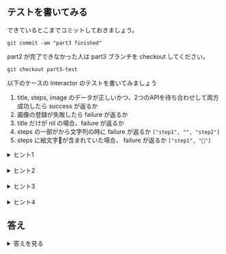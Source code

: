 ## テストを書いてみる

できているとこまでコミットしておきましょう。

```shell
git commit -am "part3 finished"
```

part2 が完了できなかった人は part3 ブランチを checkout してください。

```
git checkout part3-test
```

以下のケースの Interactor のテストを書いてみましょう

1. title, steps, image のデータが正しいかつ、2つのAPIを待ち合わせして両方成功したら success が返るか
2. 画像の登録が失敗したら failure が返るか
4. title だけが nil の場合、failure が返るか
5. steps の一部がから文字列の時に failure が返るか `["step1", "", "step2"]`
6. steps に絵文字📱が含まれていた場合、 failure が返るか `["step1", "📱"]`


<details>
<summary>ヒント1</summary>

レシピ一覧のテストの時と同じく、まず Mock を作りましょう。  
今回は Interactor のテストを書くので、依存のある `ImageDataStore` と `RecipeDataStore` の Mock を作成します。

```swift
import XCTest
@testable import MiniCookpad

class MockImageDataStore: ImageDataStoreProtocol {
    var createImageResult: (Result<ImagePath, Error>)!
    func createImage(imageData: Data, completion: @escaping ((Result<ImagePath, Error>) -> Void)) {
        completion(createImageResult)
    }
}

class MockRecipeDataStore: RecipeDataStoreProtocol {
    var createRecipeResult: (Result<Void, Error>)!
    func createRecipe(title: String, steps: [String], imagePath: String, completion: @escaping ((Result<Void, Error>) -> Void)) {
        completion(createRecipeResult)
    }

    // この2つは今回使わない
    func fetchAllRecipes(completion: @escaping ((Result<[FirestoreRecipe], Error>) -> Void)) {
        fatalError()
    }
    func fetchRecipe(recipeID: String, completion: @escaping ((Result<FirestoreRecipe, Error>) -> Void)) {
        fatalError()
    }
}
```
</details>

<br>

<details>
<summary>ヒント2</summary>

レシピの作成が成功するときのテストは以下のようになります。  
レシピ一覧のテストの時と同じく、Mock に期待する返り値を代入しておいて、その Mock を使い Interactor を生成します。

{} で囲まれている箇所は自分で書いてみましょう。

```swift
class RecipeEditorInteractorTests: XCTestCase {
    var imageDataStore: MockImageDataStore!
    var recipeDataStore: MockRecipeDataStore!

    // テストのたびに Mock の状態をリセットする
    override func setUp() {
        super.setUp()
        imageDataStore = MockImageDataStore()
        recipeDataStore = MockRecipeDataStore()
    }

    func testCreateRecipeSuccess() {
        let imagePath = ImagePath(path: "dummy_path")
        imageDataStore.createImageResult = {画像の作成が成功したときの Result を代入}
        recipeDataStore.createRecipeResult = {レシピの作成が成功したときの Result を代入}
        let interactor = {Mock を利用した Interactor を作成}

        let image = #imageLiteral(resourceName: "recipe_image")
        // 正しい入力項目で createRecipe を実行
        interactor.createRecipe(title: "title", steps: ["steps"], image: image) { result in
            switch result {
            case .success:
                XCTAssert(true)
            case .failure:
                XCTFail()
            }
        }
    }
}
```
</details>

<br>

<details>
<summary>ヒント3</summary>

ヒント2の {} で囲まれている箇所は以下のようになります。

```swift
        imageDataStore.createImageResult = .success(imagePath)
        recipeDataStore.createRecipeResult = .success(())
        let interactor = RecipeEditorInteractor(imageDataStore: imageDataStore, recipeDataStore: recipeDataStore)
```

成功するテストは書けたので、それを応用し画像・レシピの登録失敗ケースや入力に問題がある場合のテストも記述してみましょう。

</details>

<br>

<details>
<summary>ヒント4</summary>

画像の登録が失敗したときのテストは、 createImageResult に失敗を渡すだけです。  
{} の中身を埋めてみましょう。

```swift
    func testCreateRecipe_CreateImageFailure() {
        let error = NSError(domain: "", code: 11111111, userInfo: nil)
        imageDataStore.createImageResult = {失敗のResultを代入}
        recipeDataStore.createRecipeResult = .success(())
        let interactor = RecipeEditorInteractor(imageDataStore: imageDataStore, recipeDataStore: recipeDataStore)
        let image = #imageLiteral(resourceName: "recipe_image")
        interactor.createRecipe(title: "title", steps: ["steps"], image: image) { result in
            switch result {
            case .success:
                {XCTAssert(true) or XCTFail()}
            case let .failure(resultError):
                switch resultError {
                case .creationError:
                    {XCTAssert(true) or XCTFail()}
                case .validationError:
                    {XCTAssert(true) or XCTFail()}
                }
            }
        }
    }
```

続いて 3, 4, 5 のテストケースも作成しましょう。

</details>

## 答え

<details>
<summary>答えを見る</summary>

このPRのDiffを参照してください。
</details>
